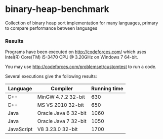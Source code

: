 binary-heap-benchmark
=====================

Collection of binary heap sort implementation for many languages, primary to compare performance between languages

### Results

Programs have been executed on http://codeforces.com/ which uses Intel(R) Core(TM) i5-3470 CPU @ 3.20GHz on Windows 7 64-bit.

You may use http://codeforces.com/problemset/customtest to run a code.

Several executions give the following results:

|Language|Compiler|Running time|
|--------|--------|------------|
|C++     |MinGW 4.7.2 32-bit| 630 |
|C++     |MS VS 2010 32-bit| 650 |
|Java     |Oracle Java 6 32-bit| 1060 |
|Java     |Oracle Java 7 32-bit| 1050 |
|JavaScript | V8 3.23.0 32-bit| 1700 |

